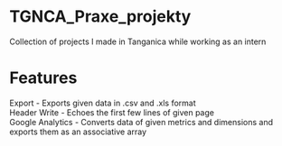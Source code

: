 # TGNCA_Praxe_projekty
Collection of projects I made in Tanganica while working as an intern
# Features
Export - Exports given data in .csv and .xls format  
Header Write - Echoes the first few lines of given page  
Google Analytics - Converts data of given metrics and dimensions and exports them as an associative array
